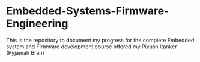 # Embedded-Systems-Firmware-Engineering
This is the repository to document my progress for the complete Embedded system and Firmware development course offered my Piyush Itanker (Pyjamah Brah)
